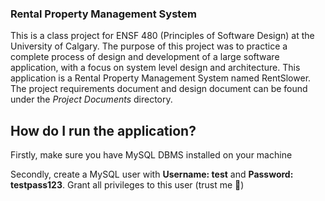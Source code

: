 ### Rental Property Management System
This is a class project for ENSF 480 (Principles of Software Design) at the University of Calgary. The purpose of this project was to practice a complete process of design and development of a large software application, with a focus on system level design and architecture. This application is a Rental Property Management System named RentSlower. The project requirements document and design document can be found under the *Project Documents* directory.

## How do I run the application?
Firstly, make sure you have MySQL DBMS installed on your machine

Secondly, create a MySQL user with **Username: test** and **Password: testpass123**. Grant all privileges to this user (trust me :pleading_face:)
